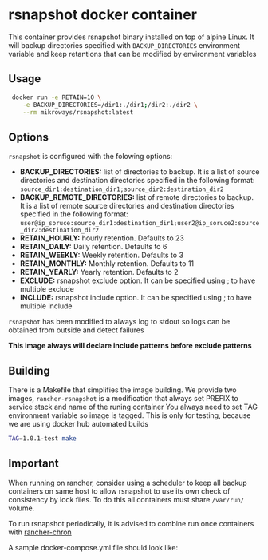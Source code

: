 # rsnapshot docker container

This container provides rsnapshot binary installed on top of alpine Linux. It
will backup directories specified with `BACKUP_DIRECTORIES` environment variable
and keep retantions that can be modified by  environment variables

## Usage

```bash
 docker run -e RETAIN=10 \
    -e BACKUP_DIRECTORIES=/dir1:./dir1;/dir2:./dir2 \
    --rm mikroways/rsnapshot:latest
```

## Options

`rsnapshot` is configured with the folowing options:

* **BACKUP_DIRECTORIES:** list of directories to backup. It is a list of source
  directories and destination directories specified in the following format:
`source_dir1:destination_dir1;source_dir2:destination_dir2`
* **BACKUP_REMOTE_DIRECTORIES:** list of remote directories to backup. It is a list of remote source
  directories and destination directories specified in the following format:
`user@ip_soruce:source_dir1:destination_dir1;user2@ip_soruce2:source_dir2:destination_dir2`
* **RETAIN_HOURLY:** hourly retention. Defaults to 23
* **RETAIN_DAILY:** Daily retention. Defaults to 6
* **RETAIN_WEEKLY:** Weekly retention. Defaults to 3
* **RETAIN_MONTHLY:**  Monthly retention. Defaults to 11
* **RETAIN_YEARLY:**  Yearly retention. Defaults to 2
* **EXCLUDE:** rsnapshot exclude option. It can be specified using ; to have
  multiple exclude
* **INCLUDE:** rsnapshot include option. It can be specified using ; to have
  multiple include

`rsnapshot` has been modified to always log to stdout so logs can be obtained
from outside and detect failures

**This image always will declare include patterns before exclude patterns**

## Building

There is a Makefile that simplifies the image building. We provide two images,
`rancher-rsnapshot` is a modification that always set PREFIX to service stack
and name of the runing container
You always need to set TAG environment variable so image is tagged. This is only
for testing, because we are using docker hub automated builds

```bash
TAG=1.0.1-test make
```

## Important

When running on rancher, consider using a scheduler to keep all backup
containers on same host to allow rsnapshot to use its own check of consistency
by lock files. To do this all containers must share `/var/run/` volume.

To run rsnapshot periodically, it is advised to combine run once containers
with [rancher-chron](https://github.com/SocialEngine/rancher-cron)

A sample docker-compose.yml file should look like:

```yml

```
